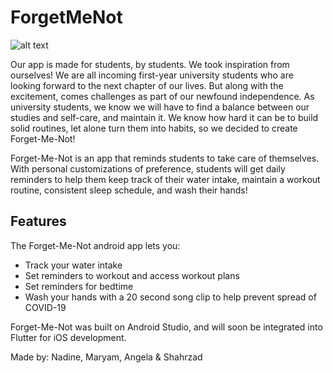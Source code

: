 # ForgetMeNot 
![alt text](https://github.com/nadinepi/ForgetMeNot/blob/master/app/src/main/res/drawable-xxhdpi/rsz_finallogo9.png?raw=true)

Our app is made for students, by students. We took inspiration from ourselves! 
We are all incoming first-year university students who are looking forward to the next chapter of our lives. 
But along with the excitement, comes challenges as part of our newfound independence. 
As university students, we know we will have to find a balance between our studies and self-care, and maintain it. 
We know how hard it can be to build solid routines, let alone turn them into habits, so we decided to create Forget-Me-Not!

Forget-Me-Not is an app that reminds students to take care of themselves. 
With personal customizations of preference, students will get daily reminders to help them keep track of their water intake, 
maintain a workout routine, consistent sleep schedule, and wash their hands!

## Features

The Forget-Me-Not android app lets you:

* Track your water intake
* Set reminders to workout and access workout plans
* Set reminders for bedtime
* Wash your hands with a 20 second song clip to help prevent spread of COVID-19
	
Forget-Me-Not was built on Android Studio, and will soon be integrated into Flutter for iOS development.

Made by: Nadine, Maryam, Angela & Shahrzad
